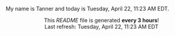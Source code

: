 My name is Tanner and today is Tuesday, April 22, 11:23 AM EDT.

<p align="center">This <i>README</i> file is generated <b>every 3 hours</b>!</br>Last refresh: Tuesday, April 22, 11:23 AM EDT<br /></p>
